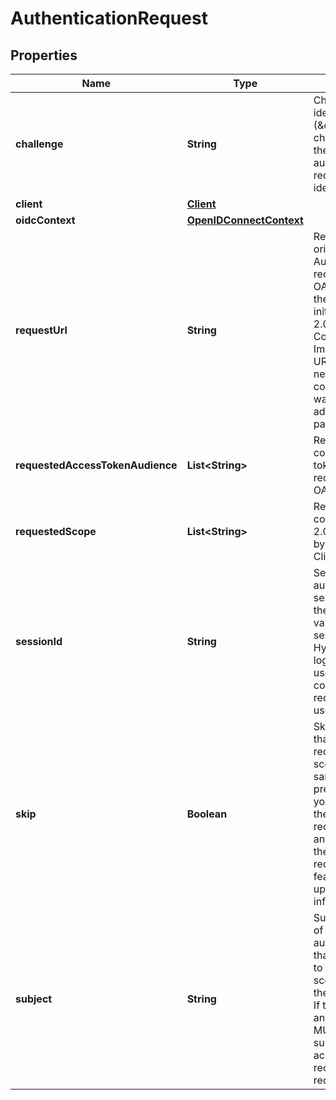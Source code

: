 
# AuthenticationRequest

## Properties
Name | Type | Description | Notes
------------ | ------------- | ------------- | -------------
**challenge** | **String** | Challenge is the identifier (\&quot;authentication challenge\&quot;) of the consent authentication request. It is used to identify the session. |  [optional]
**client** | [**Client**](Client.md) |  |  [optional]
**oidcContext** | [**OpenIDConnectContext**](OpenIDConnectContext.md) |  |  [optional]
**requestUrl** | **String** | RequestURL is the original OAuth 2.0 Authorization URL requested by the OAuth 2.0 client. It is the URL which initiates the OAuth 2.0 Authorization Code or OAuth 2.0 Implicit flow. This URL is typically not needed, but might come in handy if you want to deal with additional request parameters. |  [optional]
**requestedAccessTokenAudience** | **List&lt;String&gt;** | RequestedScope contains the access token audience as requested by the OAuth 2.0 Client. |  [optional]
**requestedScope** | **List&lt;String&gt;** | RequestedScope contains the OAuth 2.0 Scope requested by the OAuth 2.0 Client. |  [optional]
**sessionId** | **String** | SessionID is the authentication session ID. It is set if the browser had a valid authentication session at ORY Hydra during the login flow. It can be used to associate consecutive login requests by a certain user. |  [optional]
**skip** | **Boolean** | Skip, if true, implies that the client has requested the same scopes from the same user previously. If true, you can skip asking the user to grant the requested scopes, and simply forward the user to the redirect URL.  This feature allows you to update / set session information. |  [optional]
**subject** | **String** | Subject is the user ID of the end-user that authenticated. Now, that end user needs to grant or deny the scope requested by the OAuth 2.0 client. If this value is set and &#x60;skip&#x60; is true, you MUST include this subject type when accepting the login request, or the request will fail. |  [optional]



